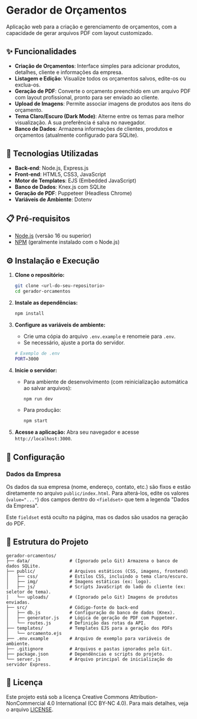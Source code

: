 # Gerador de Orçamentos

Aplicação web para a criação e gerenciamento de orçamentos, com a capacidade de gerar arquivos PDF com layout customizado.

## ✨ Funcionalidades

- **Criação de Orçamentos**: Interface simples para adicionar produtos, detalhes, cliente e informações da empresa.
- **Listagem e Edição**: Visualize todos os orçamentos salvos, edite-os ou exclua-os.
- **Geração de PDF**: Converte o orçamento preenchido em um arquivo PDF com layout profissional, pronto para ser enviado ao cliente.
- **Upload de Imagens**: Permite associar imagens de produtos aos itens do orçamento.
- **Tema Claro/Escuro (Dark Mode)**: Alterne entre os temas para melhor visualização. A sua preferência é salva no navegador.
- **Banco de Dados**: Armazena informações de clientes, produtos e orçamentos (atualmente configurado para SQLite).

## 🚀 Tecnologias Utilizadas

- **Back-end**: Node.js, Express.js
- **Front-end**: HTML5, CSS3, JavaScript
- **Motor de Templates**: EJS (Embedded JavaScript)
- **Banco de Dados**: Knex.js com SQLite
- **Geração de PDF**: Puppeteer (Headless Chrome)
- **Variáveis de Ambiente**: Dotenv

## 📋 Pré-requisitos

- [Node.js](https://nodejs.org/en/) (versão 16 ou superior)
- [NPM](https://www.npmjs.com/) (geralmente instalado com o Node.js)

## ⚙️ Instalação e Execução

1.  **Clone o repositório:**
    ```bash
    git clone <url-do-seu-repositorio>
    cd gerador-orcamentos
    ```

2.  **Instale as dependências:**
    ```bash
    npm install
    ```

3.  **Configure as variáveis de ambiente:**
    - Crie uma cópia do arquivo `.env.example` e renomeie para `.env`.
    - Se necessário, ajuste a porta do servidor.
    ```bash
    # Exemplo de .env
    PORT=3000
    ```

4.  **Inicie o servidor:**

    - Para ambiente de desenvolvimento (com reinicialização automática ao salvar arquivos):
      ```bash
      npm run dev
      ```

    - Para produção:
      ```bash
      npm start
      ```

5.  **Acesse a aplicação:**
    Abra seu navegador e acesse `http://localhost:3000`.

## 🔧 Configuração

### Dados da Empresa

Os dados da sua empresa (nome, endereço, contato, etc.) são fixos e estão diretamente no arquivo `public/index.html`. Para alterá-los, edite os valores (`value="..."`) dos campos dentro do `<fieldset>` que tem a legenda "Dados da Empresa".

Este `fieldset` está oculto na página, mas os dados são usados na geração do PDF.

## 📁 Estrutura do Projeto

```
gerador-orcamentos/
├── data/               # (Ignorado pelo Git) Armazena o banco de dados SQLite.
├── public/             # Arquivos estáticos (CSS, imagens, frontend)
│   ├── css/            # Estilos CSS, incluindo o tema claro/escuro.
│   ├── img/            # Imagens estáticas (ex: logo).
│   ├── js/             # Scripts JavaScript do lado do cliente (ex: seletor de tema).
│   └── uploads/        # (Ignorado pelo Git) Imagens de produtos enviadas.
├── src/                # Código-fonte do back-end
│   ├── db.js           # Configuração do banco de dados (Knex).
│   ├── generator.js    # Lógica de geração de PDF com Puppeteer.
│   └── routes.js       # Definição das rotas da API.
├── templates/          # Templates EJS para a geração dos PDFs
│   └── orcamento.ejs
├── .env.example        # Arquivo de exemplo para variáveis de ambiente.
├── .gitignore          # Arquivos e pastas ignorados pelo Git.
├── package.json        # Dependências e scripts do projeto.
└── server.js           # Arquivo principal de inicialização do servidor Express.
```

## 📄 Licença

Este projeto está sob a licença Creative Commons Attribution-NonCommercial 4.0 International (CC BY-NC 4.0). Para mais detalhes, veja o arquivo [LICENSE](LICENSE).